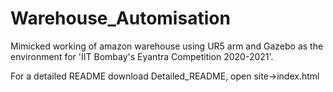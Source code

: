 # Warehouse_Automisation
Mimicked working of amazon warehouse using UR5 arm and Gazebo as the environment for 'IIT Bombay's Eyantra Competition 2020-2021'. 

For a detailed README download Detailed_README, open site->index.html     
